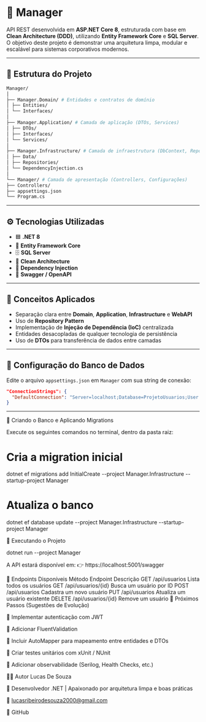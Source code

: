 # 🚀 Manager

API REST desenvolvida em **ASP.NET Core 8**, estruturada com base em **Clean Architecture (DDD)**, utilizando **Entity Framework Core** e **SQL Server**.  
O objetivo deste projeto é demonstrar uma arquitetura limpa, modular e escalável para sistemas corporativos modernos.

---

## 🧱 Estrutura do Projeto
``` bash
Manager/
│
├── Manager.Domain/ # Entidades e contratos de domínio
│ ├── Entities/
│ └── Interfaces/
│
├── Manager.Application/ # Camada de aplicação (DTOs, Services)
│ ├── DTOs/
│ ├── Interfaces/
│ └── Services/
│
├── Manager.Infrastructure/ # Camada de infraestrutura (DbContext, Repositórios)
│ ├── Data/
│ ├── Repositories/
│ └── DependencyInjection.cs
│
└── Manager/ # Camada de apresentação (Controllers, Configurações)
├── Controllers/
├── appsettings.json
└── Program.cs

```

---

## ⚙️ Tecnologias Utilizadas

- 🟦 **.NET 8**
- 🧠 **Entity Framework Core**
- 🗄️ **SQL Server**
- 🧩 **Clean Architecture**
- 🧰 **Dependency Injection**
- 📜 **Swagger / OpenAPI**

---

## 🧠 Conceitos Aplicados

- Separação clara entre **Domain**, **Application**, **Infrastructure** e **WebAPI**
- Uso de **Repository Pattern**
- Implementação de **Injeção de Dependência (IoC)** centralizada
- Entidades desacopladas de qualquer tecnologia de persistência
- Uso de **DTOs** para transferência de dados entre camadas

---

## 💾 Configuração do Banco de Dados

Edite o arquivo `appsettings.json` em `Manager` com sua string de conexão:

```json
"ConnectionStrings": {
  "DefaultConnection": "Server=localhost;Database=ProjetoUsuarios;User Id=sa;Password=1234as;TrustServerCertificate=True;"
}

```

---

🧩 Criando o Banco e Aplicando Migrations

Execute os seguintes comandos no terminal, dentro da pasta raiz:

# Cria a migration inicial
dotnet ef migrations add InitialCreate --project Manager.Infrastructure --startup-project Manager

# Atualiza o banco
dotnet ef database update --project Manager.Infrastructure --startup-project Manager

🚀 Executando o Projeto

dotnet run --project Manager


A API estará disponível em:
👉 https://localhost:5001/swagger

🧩 Endpoints Disponíveis
Método	Endpoint	Descrição
GET	/api/usuarios	Lista todos os usuários
GET	/api/usuarios/{id}	Busca um usuário por ID
POST	/api/usuarios	Cadastra um novo usuário
PUT	/api/usuarios	Atualiza um usuário existente
DELETE	/api/usuarios/{id}	Remove um usuário
🧠 Próximos Passos (Sugestões de Evolução)

🔐 Implementar autenticação com JWT

🧾 Adicionar FluentValidation

🔄 Incluir AutoMapper para mapeamento entre entidades e DTOs

🧪 Criar testes unitários com xUnit / NUnit

🧰 Adicionar observabilidade (Serilog, Health Checks, etc.)

👨‍💻 Autor Lucas De Souza

💼 Desenvolvedor .NET | Apaixonado por arquitetura limpa e boas práticas

📧 lucasribeirodesouza2000@gmail.com

🐙 GitHub